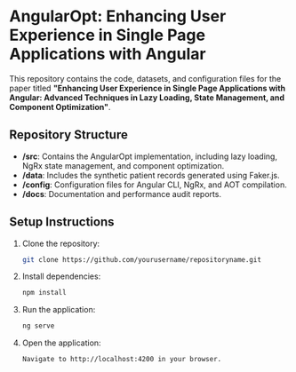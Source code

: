 # AngularOpt: Enhancing User Experience in Single Page Applications with Angular

This repository contains the code, datasets, and configuration files for the paper titled **"Enhancing User Experience in Single Page Applications with Angular: Advanced Techniques in Lazy Loading, State Management, and Component Optimization"**.

## Repository Structure
- **/src**: Contains the AngularOpt implementation, including lazy loading, NgRx state management, and component optimization.
- **/data**: Includes the synthetic patient records generated using Faker.js.
- **/config**: Configuration files for Angular CLI, NgRx, and AOT compilation.
- **/docs**: Documentation and performance audit reports.

## Setup Instructions
1. Clone the repository:
   ```bash
   git clone https://github.com/yourusername/repositoryname.git
2. Install dependencies:
   ```bash
   npm install
3. Run the application:
   ```bash
   ng serve
4. Open the application:
   ```bash
   Navigate to http://localhost:4200 in your browser.
